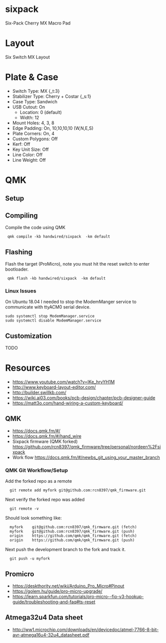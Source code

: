 # sixpack
Six-Pack Cherry MX Macro Pad

# Layout
Six Switch MX Layout

# Plate & Case

 * Switch Type: MX {_t:3}
 * Stabilizer Type: Cherry + Costar {_s:1}
 * Case Type: Sandwich
 * USB Cutout: On
   * Location: 0 (default)
   * Width: 12
 * Mount Holes: 4, 3, 8
 * Edge Padding: On, 10,10,10,10 (W,N,E,S)
 * Plate Corners: On, 4
 * Custom Polygons: Off
 * Kerf: Off
 * Key Unit Size: Off
 * Line Color: Off
 * Line Weight: Off

# QMK
## Setup
## Compiling
Compile the code using QMK

     qmk compile -kb handwired/sixpack  -km default
     
## Flashing
Flash the target (ProMicro), note you must hit the reset switch to enter bootloader.

     qmk flash -kb handwired/sixpack  -km default
     
### Linux Issues
On Ubuntu 18.04 I needed to stop the ModemManger service to communicate with ttyACM0 serial device. 

    sudo systemctl stop ModemManager.service
    sudo systemctl disable ModemManager.service
    
 ## Customization
 TODO

# Resources
 * https://www.youtube.com/watch?v=IKe_hrvYH1M
 * http://www.keyboard-layout-editor.com/
 * http://builder.swillkb.com/
 * https://wiki.ai03.com/books/pcb-design/chapter/pcb-designer-guide
 * https://matt3o.com/hand-wiring-a-custom-keyboard/

## QMK
 * https://docs.qmk.fm/#/
 * https://docs.qmk.fm/#/hand_wire
 * Sixpack firmware (QMK forked) https://github.com/rcn8397/qmk_firmware/tree/personal/nordeen%2Fsixpack
 * Work flow https://docs.qmk.fm/#/newbs_git_using_your_master_branch

### QMK Git Workflow/Setup
Add the forked repo as a remote

      git remote add myfork git@github.com:rcn8397/qmk_firmware.git
      
Next verify the forked repo was added

      git remote -v
      
Should look something like:

      myfork	git@github.com:rcn8397/qmk_firmware.git (fetch)
      myfork	git@github.com:rcn8397/qmk_firmware.git (push)
      origin	https://github.com/qmk/qmk_firmware.git (fetch)
      origin	https://github.com/qmk/qmk_firmware.git (push)
      
Next push the development branch to the fork and track it.

      git push -u myfork

## Promicro
 * https://deskthority.net/wiki/Arduino_Pro_Micro#Pinout
 * https://golem.hu/guide/pro-micro-upgrade/
 * https://learn.sparkfun.com/tutorials/pro-micro--fio-v3-hookup-guide/troubleshooting-and-faq#ts-reset

## Atmega32u4 Data sheet

 * http://ww1.microchip.com/downloads/en/devicedoc/atmel-7766-8-bit-avr-atmega16u4-32u4_datasheet.pdf
